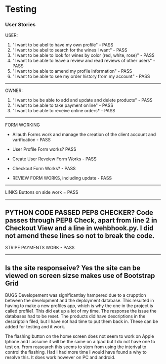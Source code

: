 # Testing    

### User Stories
USER:
1. "I want to be abel to have my own profile"  - PASS
1. "I want to be abel to search for the wines I want" - PASS
1. "I want to be able to look for wines by color (red, white, rose)" - PASS
1. "I want to be able to leave a review and read reviews of other users" - PASS
1. "I want to be able to amend my profile information" - PASS
1. "I want to be able to see my order history from my account" - PASS
-----
OWNER: 
1. "I want to be be able to add and update and delete products" - PASS
1. "I want to be able to take payment online" - PASS
1. "I want to be able to receive online orders* - PASS
-----
FORM WORKING
- Allauth Forms work and manage the creation of the client account and varification - PASS
- User Profile Form works?  PASS
- Create User Reveiew Form Works - PASS
- Checkout Form Works? - PASS

- REVIEW FORM WORKS, including update  - PASS
-----
LINKS
Buttons on side work = PASS

--------

PYTHON CODE PASSED PEP8 CHECKER?
Code passes through PEP8 Check, apart from line 2 in Checkout View and a line in wehbhook.py.  I did not amend these lines so not to break the code.
------

STRIPE PAYMENTS WORK - PASS

----
Is the site responseive?
Yes the site can be viewed on screen sizse makes use of Bootstrap Grid
-----

BUGS
Developement was significantlay hampered due to a crupption between the development and the deployment database.  This resulted in having to make a new profiles app, which is why the one in the project is called profile1.  This did eat up a lot of my time.  The response the issue the databases had to be reset.  The products did have descriptions in the descriptoin filed, but I have not had time to put them back in.  These can be added for testing and it work.

The flashing button on the home screen does not seem to work on Apple Iphone and I assume it will be the same on a Ipad but I do not have one to test on.  From reasearch this seems to stem from using the interival to control the flashing.  Had I had more time I would have found a why to resolve this.  It does work however on PC and android.
